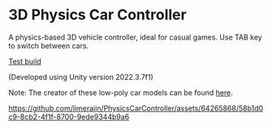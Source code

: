 # 3D Physics Car Controller

A physics-based 3D vehicle controller, ideal for casual games. Use TAB key to switch between cars.

[Test build](https://limeraiin.github.io/Physics-Car-Controller-Unity3D/)

(Developed using Unity version 2022.3.7f1)



Note: The creator of these low-poly car models can be found [here](https://itch.io/games-like/790561/low-poly-city-vehicles-pack).

https://github.com/limeraiin/PhysicsCarController/assets/64265868/58b1d0c9-8cb2-4f1f-8700-9ede9344b9a6


